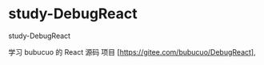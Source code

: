 # study-DebugReact

study-DebugReact

学习 bubucuo 的 React 源码 项目 [https://gitee.com/bubucuo/DebugReact],
